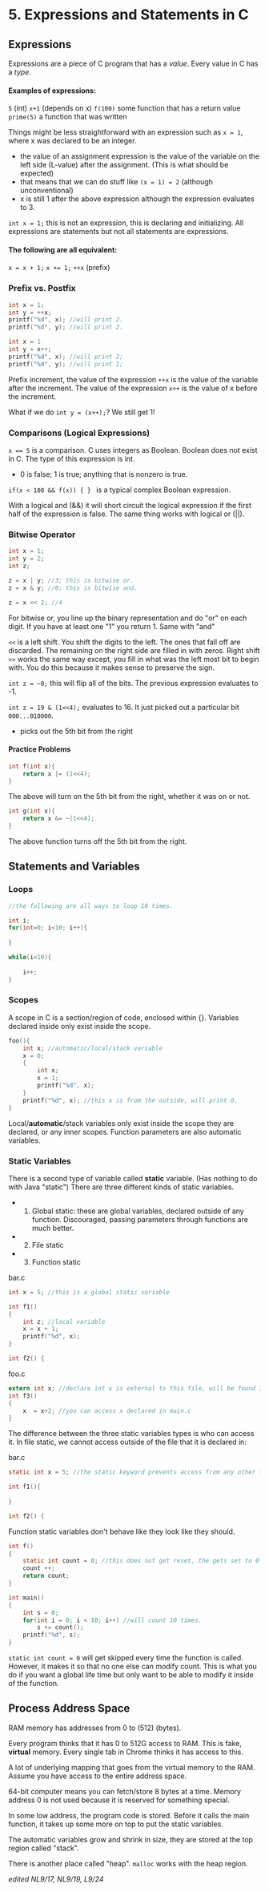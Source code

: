 # 5. Expressions and Statements in C

## Expressions

Expressions are a piece of C program that has a *value*. Every value in C has a *type*.

#### Examples of expressions:

`5` (int)
`x+1` (depends on x)
`f(100)` some function that has a return value
`prime(5)` a function that was written

Things might be less straightforward with an expression such as `x = 1`, where x was declared to be an integer.
- the value of an assignment expression is the value of the variable on the left side (L-value) after the assignment. (This is what should be expected)
- that means that we can do stuff like `(x = 1) = 2` (although unconventional)
- x is still 1 after the above expression although the expression evaluates to 3.

`int x = 1;` this is not an expression, this is declaring and initializing. All expressions are statements but not all statements are expressions.

#### The following are all equivalent:

`x = x + 1;`
`x += 1;`
`++x` (prefix)

### Prefix vs. Postfix

```C
int x = 1;
int y = ++x;
printf("%d", x); //will print 2.
printf("%d", y); //will print 2.
```

```C
int x = 1
int y = x++;
printf("%d", x); //will print 2;
printf("%d", y); //will print 1;
```

Prefix increment, the value of the expression `++x` is the value of the variable after the increment.
The value of the expression `x++` is the value of x before the increment.

What if we do `int y = (x++);`? We still get 1!

### Comparisons (Logical Expressions)

`x == 5` is a comparison. C uses integers as Boolean. Boolean does not exist in C. The type of this expression is int.
- 0 is false; 1 is true; anything that is nonzero is true. 

`if(x < 100 && f(x)) { } ` is a typical complex Boolean expression.

With a logical and (&&) it will short circuit the logical expression if the first half of the expression is false. The same thing works with logical or (||). 

### Bitwise Operator

```C
int x = 1;
int y = 2;
int z;

z = x | y; //3; this is bitwise or.
z = x & y; //0; this is bitwise and.

z = x << 2; //4
```

For bitwise or, you line up the binary representation and do "or" on each digit. If you have at least one "1" you return 1. Same with "and"

`<<` is a left shift. You shift the digits to the left. The ones that fall off are discarded. The remaining on the right side are filled in with zeros. 
Right shift `>>` works the same way except, you fill in what was the left most bit to begin with. You do this because it makes sense to preserve the sign. 

`int z = ~0;` this will flip all of the bits. The previous expression evaluates to -1. 

`int z = 19 & (1<<4);` evaluates to 16. It just picked out a particular bit `000...010000`.
- picks out the 5th bit from the right

#### Practice Problems

```C
int f(int x){
    return x |= (1<<4);
}
```

The above will turn on the 5th bit from the right, whether it was on or not. 

```C
int g(int x){
    return x &= ~(1<<4);
}
```

The above function turns off the 5th bit from the right. 

## Statements and Variables

### Loops

```C
//the following are all ways to loop 10 times.

int i;
for(int=0; i<10; i++){
    
}

while(i<10){
    
    i++;
}
```

### Scopes

A scope in C is a section/region of code, enclosed within {}. Variables declared inside only exist inside the scope. 

```C
foo(){
    int x; //automatic/local/stack variable
    x = 0;
    {
        int x;
        x = 1;
        printf("%d", x);
    }
    printf("%d", x); //this x is from the outside, will print 0.
}
```
Local/**automatic**/stack variables only exist inside the scope they are declared, or any inner scopes. Function parameters are also automatic variables.

### Static Variables

There is a second type of variable called **static** variable. (Has nothing to do with Java "static") There are three different kinds of static variables.
- 1. Global static: these are global variables, declared outside of any function. Discouraged, passing parameters through functions are much better.
- 2. File static
- 3. Function static

bar.c
```C
int x = 5; //this is a global static variable

int f1()
{
    int z; //local variable
    x = x + 1;
    printf("%d", x);
}

int f2() {
```

foo.c
```C
extern int x; //declare int x is external to this file, will be found in link time.
int f3()
{
    x  = x+2; //you can access x declared in main.c
}
```

The difference between the three static variables types is who can access it. In file static, we cannot access outside of the file that it is declared in:

bar.c
```C
static int x = 5; //the static keyword prevents access from any other file.

int f1(){
   
}

int f2() {
```

Function static variables don't behave like they look like they should. 

```C
int f()
{
    static int count = 0; //this does not get reset, the gets set to 0 when it first starts the program.
    count ++;
    return count;
}

int main()
{
    int s = 0;
    for(int i = 0; i < 10; i++) //will count 10 times.
        s += count();
    printf("%d", s);
}
```

`static int count = 0` will get skipped every time the function is called. However, it makes it so that no one else can modify count. This is what you do if you want a global life time but only want to be able to modify it inside of the function.

## Process Address Space

RAM memory has addresses from 0 to (512) (bytes).

Every program thinks that it has 0 to 512G access to RAM. This is fake, **virtual** memory. Every single tab in Chrome thinks it has access to this. 

A lot of underlying mapping that goes from the virtual memory to the RAM. Assume you have access to the entire address space. 

64-bit computer means you can fetch/store 8 bytes at a time. Memory address 0 is not used because it is reserved for something special.

In some low address, the program code is stored. Before it calls the main function, it takes up some more on top to put the static variables. 

The automatic variables grow and shrink in size, they are stored at the top region called "stack". 

There is another place called "heap". `malloc` works with the heap region. 


*edited NL9/17, NL9/19, L9/24*
